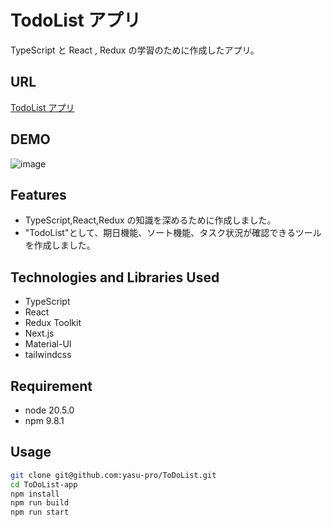 # TodoList アプリ

TypeScript と React , Redux の学習のために作成したアプリ。

## URL

[TodoList アプリ](https://to-do-list-steel-two.vercel.app/)

## DEMO

![image](https://github.com/yasu-pro/ToDoList/assets/61544788/2c094c2e-c16e-4d46-953c-fa72a2d76ac6)

## Features

- TypeScript,React,Redux の知識を深めるために作成しました。
- "TodoList"として、期日機能、ソート機能、タスク状況が確認できるツールを作成しました。

## Technologies and Libraries Used

- TypeScript
- React
- Redux Toolkit
- Next.js
- Material-UI
- tailwindcss

## Requirement

- node 20.5.0
- npm 9.8.1

## Usage

```zsh
git clone git@github.com:yasu-pro/ToDoList.git
cd ToDoList-app
npm install
npm run build
npm run start
```
